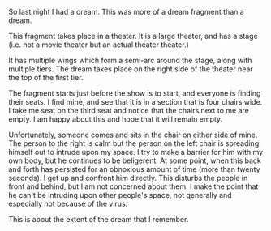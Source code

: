 So last night I had a dream. This was more of a dream fragment than a dream.

This fragment takes place in a theater. It is a large theater, and has a stage
(i.e. not a movie theater but an actual theater theater.)

It has multiple wings which form a semi-arc around the stage, along with
multiple tiers. The dream takes place on the right side of the theater near the
top of the first tier.

The fragment starts just before the show is to start, and everyone is finding
their seats. I find mine, and see that it is in a section that is four chairs
wide. I take me seat on the third seat and notice that the chairs next to me
are empty. I am happy about this and hope that it will remain empty.

Unfortunately, someone comes and sits in the chair on either side of mine. The
person to the right is calm but the person on the left chair is spreading
himself out to intrude upon my space. I try to make a barrier for him with my
own body, but he continues to be beligerent. At some point, when this back and
forth has persisted for an obnoxious amount of time (more than twenty seconds).
I get up and confront him directly. This disturbs the people in front and
behind, but I am not concerned about them. I make the point that he can't be
intruding upon other people's space, not generally and especially not because
of the virus.

This is about the extent of the dream that I remember.
